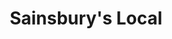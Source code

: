 ---
title: "Sainsbury's Local"
url: /bristol/sainsburys-local-gloucester-road/
shop: convenience
---